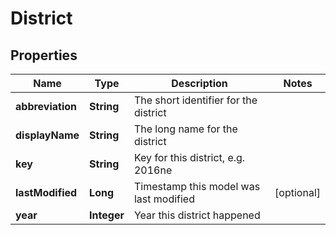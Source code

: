 
# District

## Properties
Name | Type | Description | Notes
------------ | ------------- | ------------- | -------------
**abbreviation** | **String** | The short identifier for the district | 
**displayName** | **String** | The long name for the district | 
**key** | **String** | Key for this district, e.g. 2016ne | 
**lastModified** | **Long** | Timestamp this model was last modified |  [optional]
**year** | **Integer** | Year this district happened | 



